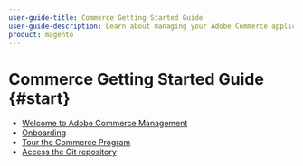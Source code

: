 ```yaml
---
user-guide-title: Commerce Getting Started Guide
user-guide-description: Learn about managing your Adobe Commerce application in the Experience Cloud infrastructure.
product: magento
---
```


# Commerce Getting Started Guide {#start}

- [Welcome to Adobe Commerce Management](commerce-start.md)
- [Onboarding](onboarding.md)
- [Tour the Commerce Program](program-tour.md)
- [Access the Git repository](git-repository.md)
